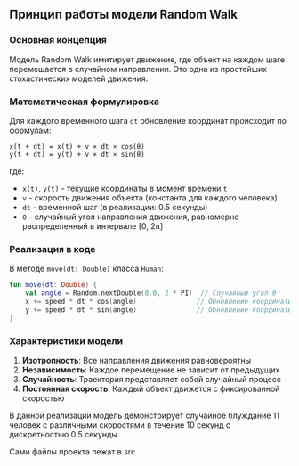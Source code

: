 ## Принцип работы модели Random Walk

### Основная концепция
Модель Random Walk имитирует движение, где объект на каждом шаге перемещается в случайном направлении. Это одна из простейших стохастических моделей движения.

### Математическая формулировка

Для каждого временного шага `dt` обновление координат происходит по формулам:

```
x(t + dt) = x(t) + v × dt × cos(θ)
y(t + dt) = y(t) + v × dt × sin(θ)
```

где:
- `x(t)`, `y(t)` - текущие координаты в момент времени `t`
- `v` - скорость движения объекта (константа для каждого человека)
- `dt` - временной шаг (в реализации: 0.5 секунды)
- `θ` - случайный угол направления движения, равномерно распределенный в интервале [0, 2π]

### Реализация в коде

В методе `move(dt: Double)` класса `Human`:
```kotlin
fun move(dt: Double) {
    val angle = Random.nextDouble(0.0, 2 * PI)  // Случайный угол θ
    x += speed * dt * cos(angle)               // Обновление координаты x
    y += speed * dt * sin(angle)               // Обновление координаты y
}
```

### Характеристики модели

1. **Изотропность**: Все направления движения равновероятны
2. **Независимость**: Каждое перемещение не зависит от предыдущих
3. **Случайность**: Траектория представляет собой случайный процесс
4. **Постоянная скорость**: Каждый объект движется с фиксированной скоростью

В данной реализации модель демонстрирует случайное блуждание 11 человек с различными скоростями в течение 10 секунд с дискретностью 0.5 секунды.

Сами файлы проекта лежат в src